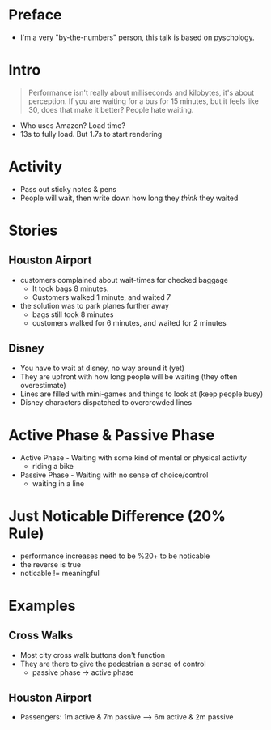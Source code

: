 # Preface
  - I'm a very "by-the-numbers" person, this talk is based on pyschology.

# Intro
 > Performance isn't really about milliseconds and kilobytes, it's about perception. If you are waiting for a bus for 15 minutes, but it feels like 30, does that make it better? People hate waiting.
  - Who uses Amazon? Load time?
  - 13s to fully load. But 1.7s to start rendering

# Activity
  - Pass out sticky notes & pens
  - People will wait, then write down how long they *think* they waited

# Stories
## Houston Airport
  - customers complained about wait-times for checked baggage
    - It took bags 8 minutes. 
    - Customers walked 1 minute, and waited 7
  - the solution was to park planes further away
    - bags still took 8 minutes
    - customers walked for 6 minutes, and waited for 2 minutes

## Disney
  - You have to wait at disney, no way around it (yet)
  - They are upfront with how long people will be waiting (they often overestimate)
  - Lines are filled with mini-games and things to look at (keep people busy)
  - Disney characters dispatched to overcrowded lines

# Active Phase & Passive Phase
  - Active Phase - Waiting with some kind of mental or physical activity
    - riding a bike
  - Passive Phase - Waiting with no sense of choice/control
    - waiting in a line
# Just Noticable Difference (20% Rule)
  - performance increases need to be %20+ to be noticable
  - the reverse is true
  - noticable != meaningful

# Examples
## Cross Walks
  - Most city cross walk buttons don't function
  - They are there to give the pedestrian a sense of control
    - passive phase -> active phase

## Houston Airport
  - Passengers: 1m active & 7m passive --> 6m active & 2m passive
